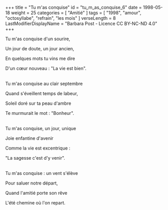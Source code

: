 +++
title = "Tu m'as conquise"
id = "tu_m_as_conquise_6"
date = 1998-05-18
weight = 25
categories = [ "Amitié" ]
tags = [ "1998", "amour", "octosyllabe", "refrain", "les mois" ]
verseLength = 8
LastModifierDisplayName = "Barbara Post - Licence CC BY-NC-ND 4.0"
+++

Tu m'as conquise d'un sourire,

Un jour de doute, un jour ancien,

En quelques mots tu vins me dire

D'un cœur nouveau : "La vie est bien".

 \
Tu m'as conquise au clair septembre

Quand s'éveillent temps de labeur,

Soleil doré sur ta peau d'ambre

Te murmurait le mot : "Bonheur".

 \
Tu m'as conquise, un jour, unique

Joie enfantine d'avenir

Comme la vie est excentrique :

"La sagesse c'est d'y venir".

 \
Tu m'as conquise : un vent s'élève

Pour saluer notre départ,

Quand l'amitié porte son rêve

L'été chemine où l'on repart.
